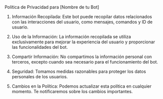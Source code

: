 Política de Privacidad para [Nombre de tu Bot]

1. Información Recopilada:
Este bot puede recopilar datos relacionados con las interacciones del usuario, como mensajes, comandos y ID de usuario.

2. Uso de la Información:
La información recopilada se utiliza exclusivamente para mejorar la experiencia del usuario y proporcionar las funcionalidades del bot.

3. Compartir Información:
No compartimos la información personal con terceros, excepto cuando sea necesario para el funcionamiento del bot.

4. Seguridad:
Tomamos medidas razonables para proteger los datos personales de los usuarios.

5. Cambios en la Política:
Podemos actualizar esta política en cualquier momento. Te notificaremos sobre los cambios importantes.
